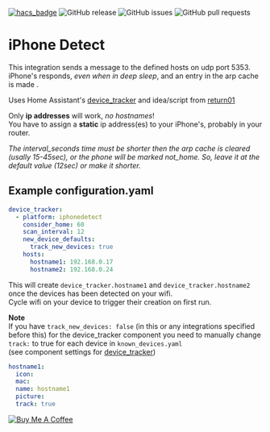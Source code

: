 [![hacs_badge](https://img.shields.io/badge/HACS-Default-orange.svg)](https://github.com/custom-components/hacs) 
![GitHub release](https://img.shields.io/github/release/mudape/iphonedetect.svg)
![GitHub issues](https://img.shields.io/github/issues/mudape/iphonedetect.svg)
![GitHub pull requests](https://img.shields.io/github/issues-pr/mudape/iphonedetect.svg)  
# iPhone Detect
This integration sends a message to the defined hosts on udp port 5353.  
iPhone's responds, _even when in deep sleep_, and an entry in the arp cache is made .  

Uses Home Assistant's [device_tracker](https://www.home-assistant.io/components/device_tracker/) and idea/script from [return01](https://community.home-assistant.io/u/return01)

Only **ip addresses** will work, _no hostnames_!  
You have to assign a **static** ip address(es) to your iPhone's, probably in your router. 

_The interval_seconds time must be shorter then the arp cache is cleared (usally 15-45sec), or the phone will be marked not_home._
_So, leave it at the default value (12sec) or make it shorter._

## Example configuration.yaml

```yaml
device_tracker:
  - platform: iphonedetect
    consider_home: 60
    scan_interval: 12
    new_device_defaults:
      track_new_devices: true
    hosts:
      hostname1: 192.168.0.17
      hostname2: 192.168.0.24
```
This will create `device_tracker.hostname1` and `device_tracker.hostname2` once the devices has been detected on your wifi.  
Cycle wifi on your device to trigger their creation on first run.  

__Note__  
If you have `track_new_devices: false` (in this or any integrations specified before this) for the device_tracker component you need to manually change `track:` to true for each device in `known_devices.yaml`  
(see component settings for [device_tracker](https://www.home-assistant.io/components/device_tracker/#configuring-a-device_tracker-platform))  
```yaml
hostname1:
  icon:
  mac:
  name: hostname1
  picture:
  track: true
```

<a href="https://www.buymeacoffee.com/MudApe" target="_blank"><img src="https://www.buymeacoffee.com/assets/img/custom_images/orange_img.png" alt="Buy Me A Coffee" style="height: auto !important;width: auto !important;" ></a>
